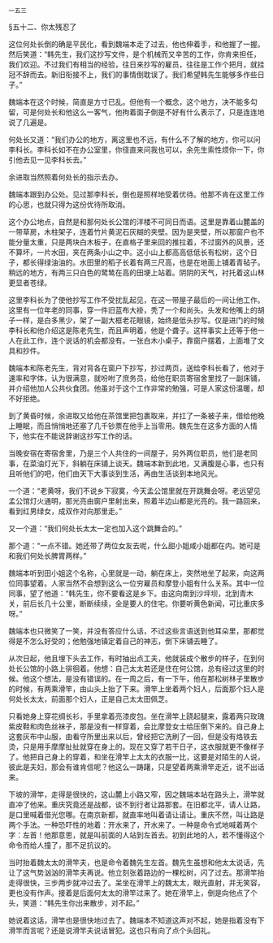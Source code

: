     一五三 

   §五十二、你太残忍了

   这位何处长倒的确是平民化，看到魏端本走了过去，他也伸着手，和他握了一握。然后笑道：“韩先生，我们这抄写文件，是个机械而又辛苦的工作，你肯来担任，我们欢迎。不过我们有相当的经验，往日来抄写的雇员，往往是工作个把月，就挂冠不辞而去。新旧衔接不上，我们的事情倒耽误了。我们希望韩先生能够多作些日子。”

   魏端本在这个时候，简直是方寸已乱。但他有一个概念，这个地方，决不能多勾留，可是何处长和他这么一客气，他拘着面子倒是不好有什么表示了，只是连连地说了几遍是。

   何处长又道：“我们办公的地方，离这里也不远，有什么不了解的地方，你可以问李科长。李科长如不在办公室里，你径直来问我也可以，余先生索性烦你一下，你引他去见一见李科长去。”

   余进取当然照着何处长的指示去办。

   魏端本跟到办公处。见过那李科长，倒也是照样地受着优待。他那不肯在这里工作的心思，也就只得为这份优待所取消。

   这个办公地点，自然是和那何处长公馆的洋楼不可同日而语。这里是靠着山麓盖的一带草房，木柱架子，连着竹片黄泥石灰糊的夹壁。因为是夹壁，所以那窗户也不能分量太重，只是两块白木板子，在直格子里来回的推拉着，不过窗外的风景，还不算坏，一片水田，夹在两条小山之中。这小山上都高高低低长有松树，这个日子，都长得绿油油的。水田里的稻子长着有两三尺高，也是在地面上铺着青毡子。稍远的地方，有两三只白色的鹭鸶在高的田埂上站着。阴阴的天气，衬托着这山林更显者苍绿。

   这里李科长为了使他抄写工作不受扰乱起见，在这一带屋子最后的一间让他工作。这里有一位年老的同事，穿一件旧蓝布大褂，秃了一个和尚头。头发和他嘴上的胡子一样，是白多黑少，架了一副大框老花眼镜，始终是低头抄写。仅是进门的时候李科长和他介绍这是陈老先生，而且声明着，他是个聋子。这样事实上还等于他一人在此工作，连个说话的机会都没有。一张白木小桌子，靠窗户摆着，上面堆了文具和抄件。

   魏端本和陈老先生，背对背各在窗户下抄写，抄过两页，送给李科长看了，他对于速率和字体，认为很满意，就吩咐了庶务员，给他在职员寄宿舍里找了一副床铺，并介绍他加人公共伙食团。他虽对于这个工作非常的勉强，可是人家这份温暖，却不好拒绝。

   到了黄昏时候，余进取又给他在茶馆里把包裹取来，并扛了一条被子来，借给他晚上睡眠，而且悄悄地还塞了几千钞票在他手上当零用。魏先生在这多方面的人情下，他实在不能说辞谢这抄写工作的话。

   当晚安宿在寄宿舍里，乃是三个人共住的一间屋子，另外两位职员，他们是老同事，在菜油灯光下，斜躺在床铺上谈天。魏端本新到此地，又满腹是心事，也只有且听他们的吧，他们由天下大事谈到生活，再由生活谈到本地风光。

   一个道：“老黄呀，我们不说乡下寂寞，今天孟公馆里就在开跳舞会呀。老远望见孟公馆灯火通明，那光亮由窗户里射出来，照着半边山都是光亮的。我一路回来，看到红男绿女，成双作对向那里走。”

   又一个道：“我们何处长太太一定也加入这个跳舞会的。”

   那个道：“一点不错。她还带了两位女友去呢，什么甜小姐咸小姐都在内。她可是和我们何处长脾胃两样。”

   魏端本听到田小姐这个名称，心里就是一动，躺在床上，突然地坐了起来，向这两位同事望着。人家当然不会想到这么一位穷雇员和摩登小姐有什么关系。其中一位同事，望了他道：“韩先生，你不要看这是乡下。由这向南到沙坪坝，北到青木关，前后长几十公里，断断续续，全是要人的住宅。你要听黄色新闻，可比重庆多呀。”

   魏端本也只微笑了一笑，并没有答应什么话，不过这些言语送到他耳朵里，那都觉得是不怎么好受的；他勉强地镇定着自己的神志，倒下床铺去睡了。

   从次日起，他且埋下头去工作，有时抽出点工夫，他就装成个散步的样子，在到何处长公馆的小路上徘徊着。他想：自己太太若还是住在何公馆，总有经过这里的时候。他这个想法，是没有错误的。在一周之后，有一下午，他在那松树林子里散步的时候，有两乘滑竿，由山头上抬了下来。滑竿上坐着两个妇人，后面那个妇人是何处长太太，前面那个妇人，正是自己太太田佩芝。

   只看她身上穿花绸长衫，手里拿着亮漆皮包。坐在滑竿上跷起腿来，露着两只玫瑰紫皮鞋和肉色丝袜子，那是没有一样穿着，会比摩登女士给压倒下来的。自己身上这套灰布中山服，由看守所里出来以后，曾经把它洗刷了一回，但是没有烙铁去烫，只是用手摩摩扯扯就穿在身上的。现在又穿了若干日子，这衣服就更不像样子了。他把自己身上的穿着，和坐在滑竿上太太的衣服一比，这要是对陌生的人说，彼此是夫妇，那会有谁肯信呢？他这么一踌躇，只是望着两乘滑竿走近，说不出话来。

   下坡的滑竿，走得是很快的，这山麓上小路又窄，因之魏端本站在路头上，滑竿就直冲了他来。重庆究竟还是战都，谈不到行者让路那套。在旧都北平，请人让路，是口里喊着借光您哪。在南京新都，就直率地叫着请让请让。重庆不然，叫让路是两个手法。一种恐吓性的地着：开水来了，开水来了。一种是命令式地喊着两个字：左首！他那意思，就是叫前面的人站到左首去。初到此地的人，若不懂得这个命令而给人撞了，那不足抗议的。

   当时抬着魏太太的滑竿夫，也是命令着魏先生左首。魏先生虽想和他太太说话，先让了这气势汹汹的滑竿夫再说。他立刻张着路边的一棵松树，闪了过去。那滑竿抬走得很快，三步两步就冲过去了。呆坐在滑竿上的魏太太，眼光直射，并无笑容，更也没有作声。接着是后面何太太的滑竿过来了。她在滑竿上，倒是向他点了个头，笑道：“韩先生你出来散步，对不起。”

   她说着这话，滑竿也是很快地过去了。魏端本不知道这声对不起，她是指着没有下滑竿而言呢？还是说滑竿夫说话冒犯。这也只有向了点个头回礼。

